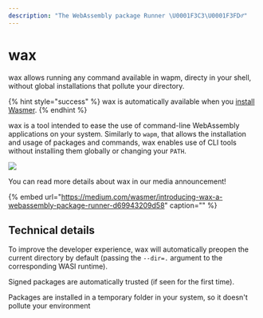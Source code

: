 ```yaml
---
description: "The WebAssembly package Runner \U0001F3C3\U0001F3FD‍♂️"
---
```


# wax

wax allows running any command available in wapm, directy in your shell, without global installations that pollute your directory.

{% hint style="success" %}
wax is automatically available when you [install Wasmer](../wasmer/getting-started.md).
{% endhint %}

wax is a tool intended to ease the use of command-line WebAssembly applications on your system. Similarly to `wapm`, that allows the installation and usage of packages and commands, wax enables use of CLI tools without installing them globally or changing your `PATH`.

![](../../.gitbook/assets/wax-gif1.gif)

You can read more details about wax in our media announcement!

{% embed url="https://medium.com/wasmer/introducing-wax-a-webassembly-package-runner-d69943209d58" caption="" %}

## Technical details

To improve the developer experience, wax will automatically preopen the current directory by default \(passing the `--dir=.` argument to the corresponding WASI runtime\).

Signed packages are automatically trusted \(if seen for the first time\).

Packages are installed in a temporary folder in your system, so it doesn't pollute your environment

